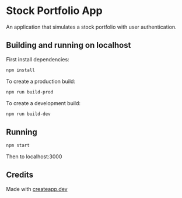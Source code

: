 # Stock Portfolio App

An application that simulates a stock portfolio with user authentication.

## Building and running on localhost

First install dependencies:

```sh
npm install
```

To create a production build:

```sh
npm run build-prod
```

To create a development build:

```sh
npm run build-dev
```

## Running

```sh
npm start
```
Then to localhost:3000

## Credits

Made with [createapp.dev](https://createapp.dev/)
